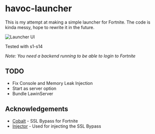 # havoc-launcher
This is my attempt at making a simple launcher for Fortnite. 
The code is kinda messy, hope to rewrite it in the future. 

![Launcher UI](https://cdn.discordapp.com/attachments/966180387938263121/1113576048475517029/image.png)

Tested with s1-s14

*Note: You need a backend running to be able to login to Fortnite*

## TODO
- Fix Console and Memory Leak Injection
- Start as server option
- Bundle LawinServer

## Acknowledgements
- [Cobalt](https://github.com/Milxnor/Cobalt) - SSL Bypass for Fortnite
- [Injector](https://github.com/nefarius/Injector) - Used for injecting the SSL Bypass
